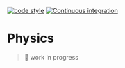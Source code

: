 [![code style](https://antfu.me/badge-code-style.svg)](https://github.com/antfu/eslint-config)
[![Continuous integration](https://github.com/nandordudas/physics/actions/workflows/ci.yml/badge.svg)](https://github.com/nandordudas/physics/actions/workflows/ci.yml)

# Physics

> :construction: work in progress
